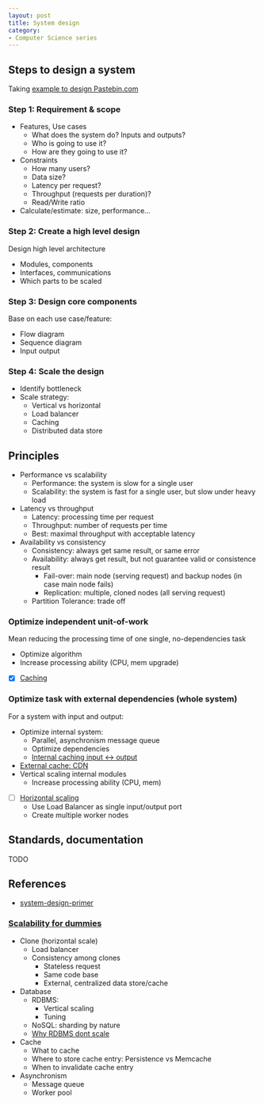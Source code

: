 ```yaml
---
layout: post
title: System design
category:
- Computer Science series
---
```


## Steps to design a system

Taking [example to design Pastebin.com](https://github.com/donnemartin/system-design-primer/blob/master/solutions/system_design/pastebin/README.md)

### Step 1: Requirement & scope

- Features, Use cases
  - What does the system do? Inputs and outputs?
  - Who is going to use it?
  - How are they going to use it?
- Constraints
  - How many users?
  - Data size?
  - Latency per request?
  - Throughput (requests per duration)?
  - Read/Write ratio
- Calculate/estimate: size, performance...

### Step 2: Create a high level design

Design high level architecture

- Modules, components
- Interfaces, communications
- Which parts to be scaled

### Step 3: Design core components

Base on each use case/feature:

- Flow diagram
- Sequence diagram
- Input output

### Step 4: Scale the design

- Identify bottleneck
- Scale strategy:
  - Vertical vs horizontal
  - Load balancer
  - Caching
  - Distributed data store

## Principles

- Performance vs scalability
  - Performance: the system is slow for a single user
  - Scalability: the system is fast for a single user, but slow under heavy load
- Latency vs throughput
  - Latency: processing time per request
  - Throughput: number of requests per time
  - Best: maximal throughput with acceptable latency
- Availability vs consistency
  - Consistency: always get same result, or same error
  - Availability: always get result, but not guarantee valid or consistence result
    - Fail-over: main node (serving request) and backup nodes (in case main node fails)
    - Replication: multiple, cloned nodes (all serving request)
  - Partition Tolerance: trade off

### Optimize independent unit-of-work

Mean reducing the processing time of one single, no-dependencies task

- Optimize algorithm
- Increase processing ability (CPU, mem upgrade)
- [x] [Caching](cs-cache)

### Optimize task with external dependencies (whole system)

For a system with input and output:

- Optimize internal system:
  - Parallel, asynchronism message queue
  - Optimize dependencies
  - [Internal caching input <-> output](cs-cache)
- [External cache: CDN](cs-cache)
- Vertical scaling internal modules
  - Increase processing ability (CPU, mem)
- [ ] [Horizontal scaling](cs-scaling)
  - Use Load Balancer as single input/output port
  - Create multiple worker nodes

## Standards, documentation

TODO

## References

- [system-design-primer](https://github.com/donnemartin/system-design-primer)

### [Scalability for dummies](https://www.lecloud.net/tagged/scalability/chrono)

- Clone (horizontal scale)
  - Load balancer
  - Consistency among clones
    - Stateless request
    - Same code base
    - External, centralized data store/cache
- Database
  - RDBMS:
    - Vertical scaling
    - Tuning
  - NoSQL: sharding by nature
  - [Why RDBMS dont scale](https://www.quora.com/Why-is-it-said-that-relational-SQL-databases-do-not-scale)
- Cache
  - What to cache
  - Where to store cache entry: Persistence vs Memcache
  - When to invalidate cache entry
- Asynchronism
  - Message queue
  - Worker pool